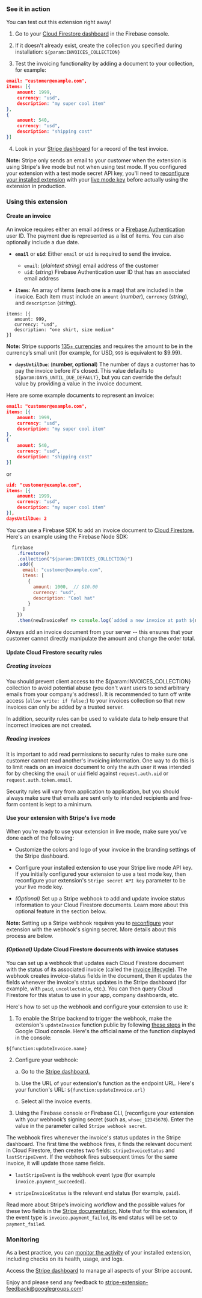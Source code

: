 ### See it in action

You can test out this extension right away!

1. Go to your [Cloud Firestore dashboard](https://console.firebase.google.com/project/${param:PROJECT_ID}/database/firestore/data) in the Firebase console.

2. If it doesn't already exist, create the collection you specified during installation: `${param:INVOICES_COLLECTION}`

3. Test the invoicing functionality by adding a document to your collection, for example:

```json
email: "customer@example.com",
items: [{
    amount: 1999,
    currency: "usd",
    description: "my super cool item"
},
{
    amount: 540,
    currency: "usd",
    description: "shipping cost"
}]
```

4. Look in your [Stripe dashboard](https://dashboard.stripe.com/test/invoices) for a record of the test invoice.

**Note:** Stripe only sends an email to your customer when the extension is using Stripe's live mode but not when using test mode. If you configured your extension with a test mode secret API key, you'll need to [reconfigure your installed extension](https://firebase.google.com/docs/extensions/manage-installed-extensions?platform=console#reconfigure) with your [live mode key](https://dashboard.stripe.com/apikeys) before actually using the extension in production.

### Using this extension

#### Create an invoice

An invoice requires either an email address or a [Firebase Authentication](https://firebase.google.com/docs/auth) user ID. The payment due is represented as a list of items. You can also optionally include a due date.

* **`email`** or **`uid`**: Either `email` or `uid` is required to send the invoice.
  * `email`: (_plaintext string_) email address of the customer
  * `uid`: (_string_) Firebase Authentication user ID that has an associated email address

* **`items`**: An array of items (each one is a map) that are included in the invoice. Each item must include an `amount` (_number_), `currency` (_string_), and `description` (_string_).

```
items: [{
   amount: 999,
   currency: "usd",
   description: "one shirt, size medium"
}]
```

**Note:** Stripe supports [135+ currencies](https://stripe.com/docs/currencies) and requires the amount to be in the currency’s small unit (for example, for USD, `999` is equivalent to $9.99).

* **`daysUntilDue`**: (__number, optional__) The number of days a customer has to pay the invoice before it's closed. This value defaults to `${param:DAYS_UNTIL_DUE_DEFAULT}`, but you can override the default value by providing a value in the invoice document.

Here are some example documents to represent an invoice:

```json
email: "customer@example.com",
items: [{
    amount: 1999,
    currency: "usd",
    description: "my super cool item"
},
{
    amount: 540,
    currency: "usd",
    description: "shipping cost"
}]
```

or

```json
uid: "customer@example.com",
items: [{
    amount: 1999,
    currency: "usd",
    description: "my super cool item"
}],
daysUntilDue: 2
```

You can use a Firebase SDK to add an invoice document to [Cloud Firestore.](https://firebase.google.com/docs/firestore/quickstart#set_up_your_development_environment) Here's an example using the Firebase Node SDK:

```js
  firebase
    .firestore()
    .collection("${param:INVOICES_COLLECTION}")
    .add({
      email: "customer@example.com",
      items: [
        {
          amount: 1000,  // $10.00
          currency: "usd",
          description: "Cool hat"
        }
      ]
    })
    .then(newInvoiceRef => console.log(`added a new invoice at path ${newInvoiceRef.path}`));
```

Always add an invoice document from your server -- this ensures that your customer cannot directly manipulate the amount and change the order total.

#### Update Cloud Firestore security rules

##### Creating Invoices

You should prevent client access to the ${param:INVOICES_COLLECTION} collection to avoid potential abuse (you don't want users to send arbitrary emails from your company's address!). It is recommended to turn off write access (`allow write: if false;`) to your invoices collection so that new invoices can only be added by a trusted server.

In addition, security rules can be used to validate data to help ensure that incorrect invoices are not created.

##### Reading invoices

It is important to add read permissions to security rules to make sure one customer cannot read another's invoicing information. One way to do this is to limit reads on an invoice document to only the auth user it was intended for by checking the `email` or `uid` field against `request.auth.uid` or `request.auth.token.email`.

Security rules will vary from application to application, but you should always make sure that emails are sent only to intended recipients and free-form content is kept to a minimum.

#### Use your extension with Stripe's live mode

When you're ready to use your extension in live mode, make sure you've done each of the following:

* Customize the colors and logo of your invoice in the branding settings of the Stripe dashboard.

* Configure your installed extension to use your Stripe live mode API key.
If you initially configured your extension to use a test mode key, then reconfigure your extension's `Stripe secret API key` parameter to be your live mode key.

* _(Optional)_ Set up a Stripe webhook to add and update invoice status information to your Cloud Firestore documents. Learn more about this optional feature in the section below.

**Note:** Setting up a Stripe webhook requires you to [reconfigure](https://firebase.google.com/docs/extensions/manage-installed-extensions?platform=console#reconfigure) your extension with the webhook's signing secret. More details about this process are below.

#### _(Optional)_ Update Cloud Firestore documents with invoice statuses

You can set up a webhook that updates each Cloud Firestore document with the status of its associated invoice (called the [invoice lifecycle](https://stripe.com/docs/billing/subscriptions/overview#invoice-lifecycle)). The webhook creates invoice-status fields in the document, then it updates the fields whenever the invoice's status updates in the Stripe dashboard (for example, with `paid`, `uncollectable`, etc.).  You can then query Cloud Firestore for this status to use in your app, company dashboards, etc.

Here's how to set up the webhook and configure your extension to use it:

1. To enable the Stripe backend to trigger the webhook, make the extension's `updateInvoice` function public by following [these steps](https://cloud.google.com/functions/docs/securing/managing-access-iam#allowing_unauthenticated_function_invocation) in the Google Cloud console. Here's the official name of the function displayed in the console:

`${function:updateInvoice.name}`

2. Configure your webhook:

    a. Go to the [Stripe dashboard.](https://dashboard.stripe.com/test/webhooks)
    
    b. Use the URL of your extension's function as the endpoint URL. Here's your function's URL: `${function:updateInvoice.url}`

    c. Select all the invoice events.

3. Using the Firebase console or Firebase CLI, [reconfigure your extension with your webhook’s signing secret (such as, `whsec_12345678`). Enter the value in the parameter called `Stripe webhook secret`.

The webhook fires whenever the invoice's status updates in the Stripe dashboard. The first time the webhook fires, it finds the relevant document in Cloud Firestore, then creates two fields: `stripeInvoiceStatus` and `lastStripeEvent`. If the webhook fires subsequent times for the same invoice, it will update those same fields.

* `lastStripeEvent` is the webhook event type (for example `invoice.payment_succeeded`).

* `stripeInvoiceStatus` is the relevant end status (for example, `paid`).

Read more about Stripe’s invoicing workflow and the possible values for these two fields in the [Stripe documentation.](https://stripe.com/docs/billing/invoices/workflow#invoice-status-transition-endpoints-and-webhooks) Note that for this extension, if the event type is `invoice.payment_failed`, its end status will be set to `payment_failed`.

### Monitoring

As a best practice, you can [monitor the activity](https://firebase.google.com/docs/extensions/manage-installed-extensions#monitor) of your installed extension, including checks on its health, usage, and logs.

Access the [Stripe dashboard](https://dashboard.stripe.com/) to manage all aspects of your Stripe account.

Enjoy and please send any feedback to stripe-extension-feedback@googlegroups.com!
